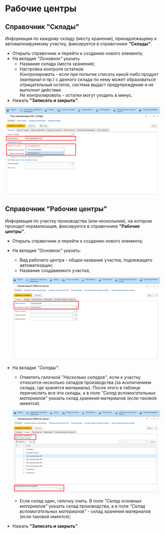 # Рабочие центры

## Справочник "Склады"

Информация по каждому складу (месту хранения), принадлежащему к автоматизируемому участку, фиксируется в справочнике **"Склады"**.

-   Открыть справочник и перейти к созданию нового элемента;
-   На вкладке *"Основное"* указать
    -   Название склада (места хранения);
    -   Настройка контроля остатков:   
    *Контролировать* - если при попытке списать какой-либо продукт (материал и пр.) с данного склада по нему может образоваться отрицательный остаток, система выдаст предупреждение и не выполнит действие.  
    *Не контролировать* - остатки могут уходить в минус.  
-   Нажать **"Записать и закрыть"**.

![](WorkCenter.assets/1.png)

## Справочник "Рабочие центры"

Информация по участку производства (или нескольким), на котором проходит нормализация, фиксируется в справочнике **"Рабочие центры"**.

-   Открыть справочник и перейти к созданию нового элемента;
-   На вкладке *"Основное"* указать:
    -   Вид рабочего центра - общее название участка, подлежащего
    автоматизации;
    -   Название создаваемого участка;

    ![](WorkCenter.assets/2.png) 

-   На вкладке *"Склады"*:
    -   Отметить галочкой *"Несколько складов"*, если к участку относится
    несколько складов производства (за исключением склада, где хранятся
    материалы). После этого в таблице перечислить все эти склады, а в
    поле *"Склад вспомогательных материалов"* указать склад хранения
    материалов (если таковой имеется): 

    ![](WorkCenter.assets/3.png)

    -   Если склад один, галочку снять. В поле *"Склад основных материалов"*
    указать склад производства, а в поле *"Склад вспомогательных материалов"* - склад хранения материалов (если таковой имеется);

-   Нажать **"Записать и закрыть"**.
